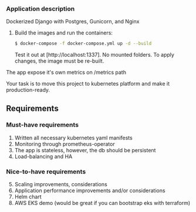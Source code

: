 ### Application description

Dockerized Django with Postgres, Gunicorn, and Nginx

1. Build the images and run the containers:

    ```sh
    $ docker-compose -f docker-compose.yml up -d --build
    ```

    Test it out at [http://localhost:1337]. No mounted folders. To apply changes, the image must be re-built.

The app expose it's own metrics on /metrics path


Your task is to move this project to kubernetes platform and make it production-ready.

## Requirements
### Must-have requirements

1. Written all necessary kubernetes yaml manifests
2. Monitoring through prometheus-operator
3. The app is stateless, however, the db should be persistent
4. Load-balancing and HA

### Nice-to-have requirements

5. Scaling improvements, considerations
6. Application performance improvements and/or considerations
7. Helm chart
8. AWS EKS demo (would be great if you can bootstrap eks with terraform) 
